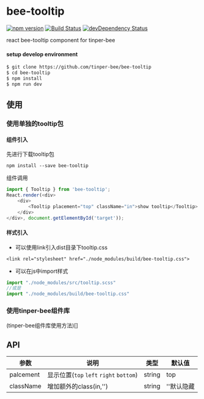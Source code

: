 # bee-tooltip
[![npm version](https://img.shields.io/npm/v/bee-tooltip.svg)](https://www.npmjs.com/package/bee-tooltip)
[![Build Status](https://img.shields.io/travis/tinper-bee/generator-tinper-bee/master.svg)](https://travis-ci.org/tinper-bee/bee-tooltip)
[![devDependency Status](https://img.shields.io/david/dev/tinper-bee/bee-tooltip.svg)](https://david-dm.org/tinper-bee/bee-tooltip#info=devDependencies)


react bee-tooltip component for tinper-bee

#### setup develop environment

```sh
$ git clone https://github.com/tinper-bee/bee-tooltip
$ cd bee-tooltip
$ npm install
$ npm run dev
```

## 使用

### 使用单独的tooltip包
#### 组件引入
先进行下载tooltip包
```
npm install --save bee-tooltip
```
组件调用
```js
import { Tooltip } from 'bee-tooltip';
React.render(<div>
    <div>
        <Tooltip placement="top" className="in">show tooltip</Tooltip>
    </div>
</div>, document.getElementById('target'));
```
#### 样式引入
- 可以使用link引入dist目录下tooltip.css
```
<link rel="stylesheet" href="./node_modules/build/bee-tooltip.css">
```
- 可以在js中import样式
```js
import "./node_modules/src/tooltip.scss"
//或是
import "./node_modules/build/bee-tooltip.css"
```

### 使用tinper-bee组件库
(tinper-bee组件库使用方法)[]




## API
|参数|说明|类型|默认值|
|---|----|---|------|
|palcement|显示位置(`top` `left` `right` `bottom`)|string|top|
|className|增加额外的class(in,'')|string|''默认隐藏
